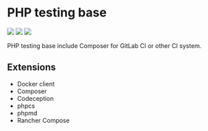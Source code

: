 # PHP testing base

![](https://img.shields.io/docker/stars/mileschou/php-testing-base.svg)
![](https://img.shields.io/docker/pulls/mileschou/php-testing-base.svg) [![](https://images.microbadger.com/badges/image/mileschou/php-testing-base.svg)](https://microbadger.com/images/mileschou/php-testing-base "Get your own image badge on microbadger.com")

PHP testing base include Composer for GitLab CI or other CI system.

## Extensions

- Docker client
- Composer
- Codeception
- phpcs
- phpmd
- Rancher Compose
